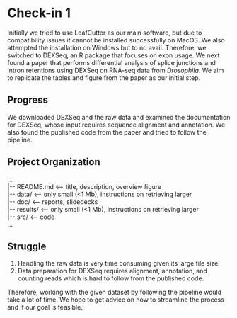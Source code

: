 # Check-in 1
Initially we tried to use LeafCutter as our main software, but due to compatibility issues it cannot be installed successfully on MacOS. We also attempted the installation on Windows but to no avail. Therefore, we switched to DEXSeq, an R package that focuses on exon usage. We next found a paper that performs differential analysis of splice junctions and intron retentions using DEXSeq on RNA-seq data from *Drosophila*. We aim to replicate the tables and figure from the paper as our initial step. 
## Progress
We downloaded DEXSeq and the raw data and examined the documentation for DEXSeq, whose input requires sequence alignment and annotation. We also found the published code from the paper and tried to follow the pipeline.
## Project Organization
  ...  
	|-- README.md         <-- title, description, overview figure  
	|-- data/             <-- only small (<1 Mb), instructions on retrieving larger  
	|-- doc/              <-- reports, slidedecks  
	|-- results/          <-- only small (<1 Mb), instructions on retrieving larger  
	|-- src/              <-- code  
	...
## Struggle
1. Handling the raw data is very time consuming given its large file size.  
2. Data preparation for DEXSeq requires alignment, annotation, and counting reads which is hard to follow from the published code.

Therefore, working with the given dataset by following the pipeline would take a lot of time. We hope to get advice on how to streamline the process and if our goal is feasible.
